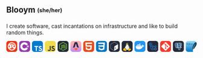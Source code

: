 ## Blooym <sub><sup>(she/her)</sup></sub>

I create software, cast incantations on infrastructure and like to build random things.

<p align="center">
  <!-- Gen from https://skillicons.dev/icons?i=rust,cs,typescript,javascript,nodejs,astro,html,css,bash,linux,docker,githubactions,git,postgres,sqlite" -->
  <img src="/images/icons-tools.svg" />
</div>
